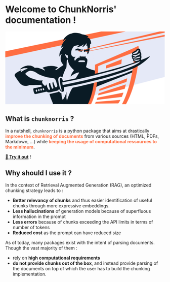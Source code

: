 # Welcome to ChunkNorris' documentation !

![](./assets/chunknorris_logo_extended.png)

## What is ``chunknorris`` ?

In a nutshell, ``chunknorris`` is a python package that aims at drastically <span style="color:#FF6E42">**improve the chunking of documents**</span> from various sources (HTML, PDFs, Markdown, ...) while <span style="color:#FF6E42">**keeping the usage of computational ressources to the minimum**</span>. 

**[🧪 Try it out](https://huggingface.co/spaces/Wikit/chunknorris)** !

## Why should I use it ?

In the context of Retrieval Augmented Generation (RAG), an optimized chunking strategy leads to :

- **Better relevancy of chunks** and thus easier identification of useful chunks through more expressive embeddings.
- **Less hallucinations** of generation models because of superfluous information in the prompt
- **Less errors** because of chunks exceeding the API limits in terms of number of tokens
- **Reduced cost** as the prompt can have reduced size

As of today, many packages exist with the intent of parsing documents. Though the vast majority of them :

- rely on **high computational requirements**
- **do not provide chunks out of the box**, and instead provide parsing of the documents on top of which the user has to build the chunking implementation.